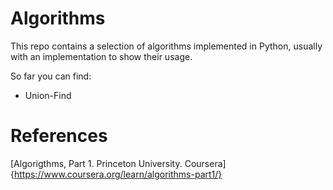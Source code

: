 # Algorithms

This repo contains a selection of algorithms implemented in Python, usually with an implementation to show their usage.

So far you can find:

- Union-Find

# References

[Algorigthms, Part 1. Princeton University. Coursera]{https://www.coursera.org/learn/algorithms-part1/}